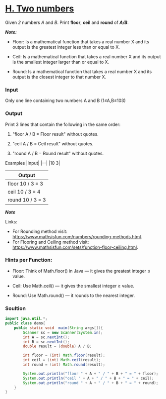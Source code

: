 # [H. Two numbers](https://codeforces.com/group/MWSDmqGsZm/contest/219158/problem/H)

Given *2* numbers *A* and *B*. Print **floor**, **ceil** and **round** of ***A/B***.

***Note:***

* Floor: Is a mathematical function that takes a real number X
 and its output is the greatest integer less than or equal to X.

* Ceil: Is a mathematical function that takes a real number X
 and its output is the smallest integer larger than or equal to X.

* Round: Is a mathematical function that takes a real number X
 and its output is the closest integer to that number X.


### Input

Only one line containing two numbers A and B (1≤A,B≤103)

### Output

Print 3 lines that contain the following in the same order:

1. "floor A / B = Floor result" without quotes.

2. "ceil A / B = Ceil result" without quotes.

3. "round A / B = Round result" without quotes.

Examples
|Input|
|--|
|10 3|

|Output|
|--|
|floor 10 / 3 = 3|
|ceil 10 / 3 = 4|
|round 10 / 3 = 3|

***Note***

Links:

* For Rounding method visit: https://www.mathsisfun.com/numbers/rounding-methods.html.
* For Flooring and Ceiling method visit: https://www.mathsisfun.com/sets/function-floor-ceiling.html.



### Hints per Function:
* Floor: Think of Math.floor() in Java — it gives the greatest integer ≤ value.

* Ceil: Use Math.ceil() — it gives the smallest integer ≥ value.

* Round: Use Math.round() — it rounds to the nearest integer.

### Soultion
```java
import java.util.*;
public class demo{
    public static void  main(String args[]){
        Scanner sc = new Scanner(System.in);
        int A = sc.nextInt();
        int B = sc.nextInt();
        double result = (double) A / B;

        int floor = (int) Math.floor(result);
        int ceil = (int) Math.ceil(result);
        int round = (int) Math.round(result);

        System.out.println("floor " + A + " / " + B + " = " + floor);
        System.out.println("ceil " + A + " / " + B + " = " + ceil);
        System.out.println("round " + A + " / " + B + " = " + round);
    }
}
```